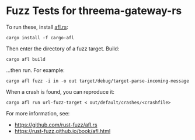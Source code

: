 # Fuzz Tests for threema-gateway-rs

To run these, install [afl.rs](https://github.com/rust-fuzz/afl.rs):

    cargo install -f cargo-afl

Then enter the directory of a fuzz target. Build:

    cargo afl build

...then run. For example:

    cargo afl fuzz -i in -o out target/debug/target-parse-incoming-message

When a crash is found, you can reproduce it:

    cargo afl run url-fuzz-target < out/default/crashes/<crashfile>

For more information, see:

- https://github.com/rust-fuzz/afl.rs
- https://rust-fuzz.github.io/book/afl.html
